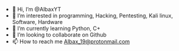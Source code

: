 - 👋 Hi, I’m @AlbaxYT
- 👀 I’m interested in programming, Hacking, Pentesting, Kali linux, Software, Hardware
- 🌱 I’m currently learning Python, C+
- 💞️ I’m looking to collaborate on Github
- 📫 How to reach me Albax_19@protonmail.com

<!---
AlbaxYT/AlbaxYT is a ✨ special ✨ repository because its `README.md` (this file) appears on your GitHub profile.
You can click the Preview link to take a look at your changes.
--->
